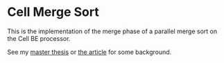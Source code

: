 Cell Merge Sort
===============

This is the implementation of the merge phase of a parallel merge sort on the Cell BE processor.

See my [master thesis](http://liu.diva-portal.org/smash/get/diva2:305684/FULLTEXT01) or [the article](http://portal.acm.org/citation.cfm?id=1885276.1885298) for some background.